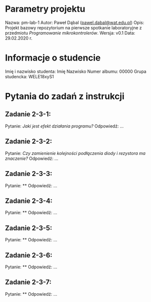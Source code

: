 # Parametry projektu
Nazwa:  pm-lab-1
Autor:  Paweł Dąbal (pawel.dabal@wat.edu.pl)
Opis:   Projekt bazowy repozytorium na pierwsze spotkanie laboratoryjne z przedmiotu *Programowanie mikrokontrolerów*.
Wersja: v0.1
Data:   29.02.2020 r.

# Informacje o studencie
Imię i nazwisko studenta:   Imię Nazwisko
Numer albumu:               00000
Grupa studencka:            WELE18xyS1

# Pytania do zadań z instrukcji
## Zadanie 2-3-1:
Pytanie:    *Jaki jest efekt działania programu?*
Odpowiedź:  ...

## Zadanie 2-3-2:
Pytanie:    *Czy zamienienie kolejności podłączenia diody i rezystora ma znaczenie?*
Odpowiedź:  ...

## Zadanie 2-3-3:
Pytanie:    **
Odpowiedź:  ...

## Zadanie 2-3-4:
Pytanie:    **
Odpowiedź:  ...

## Zadanie 2-3-5:
Pytanie:    **
Odpowiedź:  ...

## Zadanie 2-3-6:
Pytanie:    **
Odpowiedź:  ...

## Zadanie 2-3-7:
Pytanie:    **
Odpowiedź:  ...
